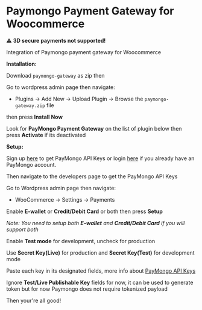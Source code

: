 # Paymongo Payment Gateway for Woocommerce
:warning: **3D secure payments not supported!**

Integration of Paymongo payment gateway for Woocommerce


**Installation:**

Download `paymongo-gateway` as zip then

Go to wordpress admin page then navigate:

  - Plugins -> Add New -> Upload Plugin -> Browse the `paymongo-gateway.zip` file

then press **Install Now**

Look for **PayMongo Payment Gateway** on the list of plugin below then press **Activate** if its deactivated


**Setup:**

Sign up [here](https://dashboard.paymongo.com/signup) to get PayMongo API Keys or login [here](https://dashboard.paymongo.com/developers) if you already have an PayMongo account.

Then navigate to the developers page to get the PayMongo API Keys

Go to Wordpress admin page then navigate:

  - WooCommerce -> Settings -> Payments 

Enable **E-wallet** or **Credit/Debit Card** or both then press **Setup**

*Note: You need to setup both **E-wallet** and **Credit/Debit Card** if you will support both*

Enable **Test mode** for development, uncheck for production

Use **Secret Key(Live)** for production and **Secret Key(Test)** for development mode

Paste each key in its designated fields, more info about [PayMongo API Keys](https://developers.paymongo.com/docs/authentication)

Ignore **Test/Live Publishable Key** fields for now, it can be used to generate token
but for now Paymongo does not require tokenized payload


Then your're all good!
